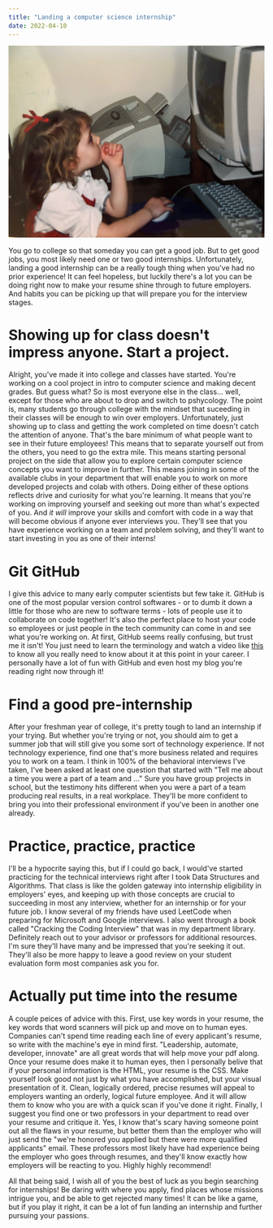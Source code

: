 ```yaml
---
title: "Landing a computer science internship"
date: 2022-04-10
---
```




![Rose at SP internship](https://raw.githubusercontent.com/rmwtaylor22/github-pages-with-jekyll/main/_posts/IMG_8943.JPG "I was destined for computer science at a young age.")

You go to college so that someday you can get a good job. But to get good jobs, you most likely need one or two good internships. Unfortunately, landing a good internship can be a really tough thing when you've had no prior experience! It can feel hopeless, but luckily there's a lot you can be doing right now to make your resume shine through to future employers. And habits you can be picking up that will prepare you for the interview stages.  


# **Showing up for class doesn't impress anyone. Start a project.**
Alright, you've made it into college and classes have started. You're working on a cool project in intro to computer science and making decent grades. But guess what? So is most everyone else in the class... well, except for those who are about to drop and switch to pshycology. The point is, many students go through college with the mindset that suceeding in their classes will be enough to win over employers. Unfortunately, just showing up to class and getting the work completed on time doesn't catch the attention of anyone. That's the bare minimum of what people want to see in their future employees! This means that to separate yourself out from the others, you need to go the extra mile. This means starting personal project on the side that allow you to explore certain computer science concepts you want to improve in further. This means joining in some of the available clubs in your department that will enable you to work on more developed projects and colab with others. Doing either of these options reflects drive and curiosity for what you're learning. It means that you're working on improving yourself and seeking out more than what's expected of you. And *it will* improve your skills and comfort with code in a way that will become obvious if anyone ever interviews you. They'll see that you have experience working on a team and problem solving, and they'll want to start investing in you as one of their interns!

# **Git GitHub**
I give this advice to many early computer scientists but few take it. GitHub is one of the most popular version control softwares - or to dumb it down a little for those who are new to software terms - lots of people use it to collaborate on code together! It's also the perfect place to host your code so employees or just people in the tech community can come in and see what you're working on. At first, GitHub seems really confusing, but trust me it isn't! You just need to learn the terminology and watch a video like <a href='https://www.youtube.com/watch?v=nhNq2kIvi9s'>this</a> to know all you really need to know about it at this point in your career. I personally have a lot of fun with GitHub and even host my blog you're reading right now through it!

# **Find a good pre-internship**
After your freshman year of college, it's pretty tough to land an internship if your trying. But whether you're trying or not, you should aim to get a summer job that will still give you some sort of technology experience. If not technology experience, find one that's more business related and requires you to work on a team. I think in 100% of the behavioral interviews I've taken, I've been asked at least one question that started with "Tell me about a time you were a part of a team and ..." Sure you have group projects in school, but the testimony hits different when you were a part of a team producing real results, in a real workplace. They'll be more confident to bring you into their professional environment if you've been in another one already.

# **Practice, practice, practice**
I'll be a hypocrite saying this, but if I could go back, I would've started practicing for the technical interviews right after I took Data Structures and Algorithms. That class is like the golden gateway into internship eligibility in employers' eyes, and keeping up with those concepts are crucial to succeeding in most any interview, whether for an internship or for your future job. I know several of my friends have used LeetCode when preparing for Microsoft and Google interviews. I also went through a book called "Cracking the Coding Interview" that was in my department library. Definitely reach out to your advisor or professors for additional resources. I'm sure they'll have many and be impressed that you're seeking it out. They'll also be more happy to leave a good review on your student evaluation form most companies ask you for.

# **Actually put time into the resume**
A couple peices of advice with this. First, use key words in your resume, the key words that word scanners will pick up and move on to human eyes. Companies can't spend time reading each line of every applicant's resume, so write with the machine's eye in mind first. "Leadership, automate, developer, innovate" are all great words that will help move your pdf along.
Once your resume does make it to human eyes, then I personally belive that if your personal information is the HTML, your resume is the CSS. Make yourself look good not just by what you have accomplished, but your visual presentation of it. Clean, logically ordered, precise resumes will appeal to employers wanting an orderly, logical future employee. And it will allow them to know who you are with a quick scan if you've done it right.
Finally, I suggest you find one or two professors in your department to read over your resume and critique it. Yes, I know that's scary having someone point out all the flaws in your resume, but better them than the employer who will just send the "we're honored you applied but there were more qualified applicants" email. These professors most likely have had experience being the employer who goes through resumes, and they'll know exactly how employers will be reacting to you. Highly highly recommend!


All that being said, I wish all of you the best of luck as you begin searching for internships! Be daring with where you apply, find places whose missions intrigue you, and be able to get rejected many times! It can be like a game, but if you play it right, it can be a lot of fun landing an internship and further pursuing your passions.
